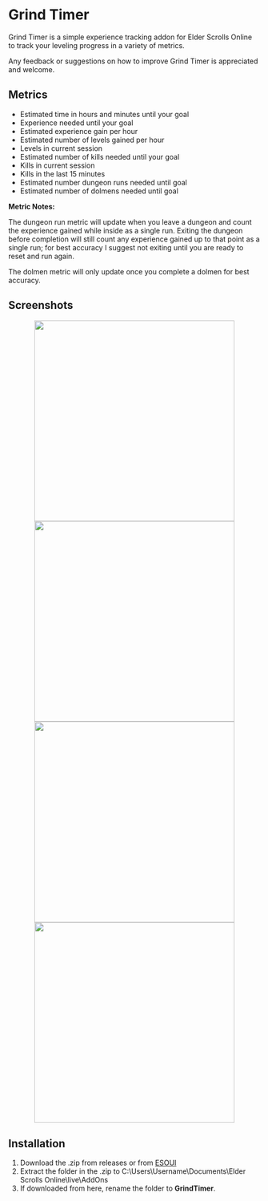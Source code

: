 # Grind Timer

Grind Timer is a simple experience tracking addon for Elder Scrolls Online to track your leveling progress in a variety of metrics.

Any feedback or suggestions on how to improve Grind Timer is appreciated and welcome.

## Metrics
* Estimated time in hours and minutes until your goal
* Experience needed until your goal
* Estimated experience gain per hour
* Estimated number of levels gained per hour
* Levels in current session
* Estimated number of kills needed until your goal
* Kills in current session
* Kills in the last 15 minutes
* Estimated number dungeon runs needed until goal
* Estimated number of dolmens needed until goal

**Metric Notes:**

The dungeon run metric will update when you leave a dungeon and count the experience gained while inside as a single run. Exiting the dungeon before completion will still count any experience gained up to that point as a single run; for best accuracy I suggest not exiting until you are ready to reset and run again.

The dolmen metric will only update once you complete a dolmen for best accuracy.

## Screenshots
<p align="center">
  <img src="https://i.imgur.com/kOQpmnu.png" width="400"/>
  <img src="https://i.imgur.com/7RbMLn1.png" width="400"/>
  <img src="https://i.imgur.com/qnIwUxt.png" width="400"/>
  <img src="https://i.imgur.com/cH7mMoy.png" width="400"/>
</p>


## Installation
1. Download the .zip from releases or from [ESOUI](https://www.esoui.com/downloads/info1651-GrindTimer.html)
2. Extract the folder in the .zip to C:\Users\Username\Documents\Elder Scrolls Online\live\AddOns
3. If downloaded from here, rename the folder to **GrindTimer**.

